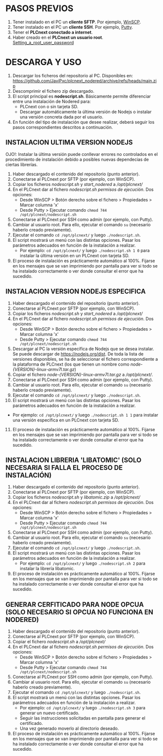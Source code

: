 
# PASOS PREVIOS
1. Tener instalado en el PC un __cliente SFTP__. Por ejemplo, [WinSCP](https://winscp.net/eng/download.php).
2. Tener instalado en el PC un __cliente SSH__. Por ejemplo, [Putty](https://www.chiark.greenend.org.uk/~sgtatham/putty/latest.html).
3. Tener el __PLCnext conectado a internet__.
4. Haber creado en el __PLCnext un usuario root__. [Setting_a_root_user_password](https://www.plcnext.help/te/Operating_System/Root_rights.htm#Setting_a_root_user_password)


# DESCARGA Y USO
1. Descargar los ficheros del repositorio al PC. Disponibles en: https://github.com/JaviPxc/plcnext_nodered/archive/refs/heads/main.zip
2. Descomprimir el fichero zip descargado.
3. El script principal es __nodescript.sh__. Básicamente permite diferenciar entre una instalación de Nodered para:
   * PLCnext con o sin tarjeta SD.
   * Descargar automáticamente la última versión de Nodejs o instalar una versión concreta dada por el usuario. 
4. En función del tipo de instalación que desee realizar, deberá seguir los pasos correspondientes descritos a continuación.


## INSTALACION ULTIMA VERSION NODEJS
OJO!: Instalar la última versión puede conllevar errores no controlados en el procedimiento de 
instalación debido a posibles nuevas dependecias de ciertas librerías.

1. Haber descargado el contenido del repositorio (punto anterior).
2. Conectarse al PLCnext por SFTP (por ejemplo, con WinSCP).
3. Copiar los ficheros _nodescript.sh_ y _start_nodered_ a _/opt/plcnext/_
4. En el PLCnext dar al fichero _nodescript.sh permisos de ejecución_. Dos opciones:
   - Desde WinSCP > Botón derecho sobre el fichero > Propiedades > Marcar columna 'x'
   - Desde Putty > Ejecutar comando ```chmod 744 /opt/plcnext/nodescript.sh```
5. Conectarse al PLCnext por SSH como admin (por ejemplo, con Putty).
6. Cambiar al usuario root. Para ello, ejecutar el comando ```su``` (necesario haberlo creado previamente).
7. Ejecutar el comando ```cd /opt/plcnext/``` y luego ```./nodescript.sh```. 
8. El script mostrará un menú con las distintas opciones. Pasar los parámetros adecuados en función de la instalación a realizar.
   - Por ejemplo: ```cd /opt/plcnext/``` y luego ```./nodescript.sh 1 0``` para instalar la última versión en un PLCnext con tarjeta SD.
9. El proceso de instalación es prácticamente automático al 100%. Fijarse en los mensajes que se van imprimiendo por pantalla para ver si todo se ha instalado correctamente o ver donde consultar el error que ha sucedido.


## INSTALACION VERSION NODEJS ESPECIFICA
1. Haber descargado el contenido del repositorio (punto anterior).
2. Conectarse al PLCnext por SFTP (por ejemplo, con WinSCP).
3. Copiar los ficheros _nodescript.sh_ y _start_nodered_ a _/opt/plcnext/_
4. En el PLCnext dar al fichero _nodescript.sh permisos de ejecución_. Dos opciones:
   - Desde WinSCP > Botón derecho sobre el fichero > Propiedades > Marcar columna 'x'
   - Desde Putty > Ejecutar comando ```chmod 744 /opt/plcnext/nodescript.sh```
5. Descargar al PC la versión específica de Nodejs que se desea instalar. Se puede descargar de https://nodejs.org/dist. De toda la lista de versiones disponibles, se ha de seleccionar el fichero correspondiente a la plataforma de PLCnext (los que tienen un nombre como _node-{VERSION}-linux-armv7l.tar.gz_)
6. Copiar el fichero _node-{VERSION}-linux-armv7l.tar.gz_ a _/opt/plcnext/_. 
7. Conectarse al PLCnext por SSH como admin (por ejemplo, con Putty).
8. Cambiar al usuario root. Para ello, ejecutar el comando ```su``` (necesario haberlo creado previamente).
9. Ejecutar el comando ```cd /opt/plcnext/``` y luego ```./nodescript.sh```. 
10. El script mostrará un menú con las distintas opciones. Pasar los parámetros adecuados en función de la instalación a realizar.
   - Por ejemplo: ```cd /opt/plcnext/``` y luego ```./nodescript.sh 1 1``` para instalar una versión específica en un PLCnext con tarjeta SD.
11. El proceso de instalación es prácticamente automático al 100%. Fijarse en los mensajes que se van imprimiendo por pantalla para ver si todo se ha instalado correctamente o ver donde consultar el error que ha sucedido.


## INSTALACION LIBRERIA 'LIBATOMIC' (SOLO NECESARIA SI FALLA EL PROCESO DE INSTALACIÓN)
1. Haber descargado el contenido del repositorio (punto anterior).
2. Conectarse al PLCnext por SFTP (por ejemplo, con WinSCP).
3. Copiar los ficheros _nodescript.sh_ y _libatomic.zip_ a _/opt/plcnext/_
4. En el PLCnext dar al fichero _nodescript.sh permisos de ejecución_. Dos opciones:
   - Desde WinSCP > Botón derecho sobre el fichero > Propiedades > Marcar columna 'x'
   - Desde Putty > Ejecutar comando ```chmod 744 /opt/plcnext/nodescript.sh```
5. Conectarse al PLCnext por SSH como admin (por ejemplo, con Putty).
6. Cambiar al usuario root. Para ello, ejecutar el comando ```su``` (necesario haberlo creado previamente).
7. Ejecutar el comando ```cd /opt/plcnext/``` y luego ```./nodescript.sh```. 
8. El script mostrará un menú con las distintas opciones. Pasar los parámetros adecuados en función de la instalación a realizar.
   - Por ejemplo: ```cd /opt/plcnext/``` y luego ```./nodescript.sh 2``` para instalar la librería libatomic.
9. El proceso de instalación es prácticamente automático al 100%. Fijarse en los mensajes que se van imprimiendo por pantalla para ver si todo se ha instalado correctamente o ver donde consultar el error que ha sucedido.


## GENERAR CERFITICADO PARA NODE OPCUA (SOLO NECESARIO SI OPCUA NO FUNCIONA EN NODERED)
1. Haber descargado el contenido del repositorio (punto anterior).
2. Conectarse al PLCnext por SFTP (por ejemplo, con WinSCP).
3. Copiar el fichero _nodescript.sh_ a _/opt/plcnext/_
4. En el PLCnext dar al fichero _nodescript.sh permisos de ejecución_. Dos opciones:
   - Desde WinSCP > Botón derecho sobre el fichero > Propiedades > Marcar columna 'x'
   - Desde Putty > Ejecutar comando ```chmod 744 /opt/plcnext/nodescript.sh```
5. Conectarse al PLCnext por SSH como admin (por ejemplo, con Putty).
6. Cambiar al usuario root. Para ello, ejecutar el comando ```su``` (necesario haberlo creado previamente).
7. Ejecutar el comando ```cd /opt/plcnext/``` y luego ```./nodescript.sh```. 
8. El script mostrará un menú con las distintas opciones. Pasar los parámetros adecuados en función de la instalación a realizar.
   - Por ejemplo: ```cd /opt/plcnext/``` y luego ```./nodescript.sh 3``` para generar un nuevo certificado.
   - Seguir las instrucciones solicitadas en pantalla para generar el certificado.
   - Una vez generado moverlo al directorio deseado.
9. El proceso de instalación es prácticamente automático al 100%. Fijarse en los mensajes que se van imprimiendo por pantalla para ver si todo se ha instalado correctamente o ver donde consultar el error que ha sucedido.
